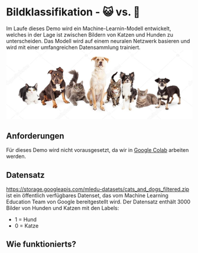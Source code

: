 # **Bildklassifikation - 😺 vs. 🐶**

Im Laufe dieses Demo wird ein Machine-Learnin-Modell entwickelt, welches in der Lage ist zwischen Bildern von Katzen und Hunden zu unterscheiden. Das Modell wird auf einem neuralen Netzwerk basieren und wird mit einer umfangreichen Datensammlung trainiert. 
![cats and dogs](/header_img.jpg)

## Anforderungen
Für dieses Demo wird nicht vorausgesetzt, da wir in [Google Colab](https://colab.research.google.com/) arbeiten werden.

## Datensatz

https://storage.googleapis.com/mledu-datasets/cats_and_dogs_filtered.zip ist ein öffentlich verfügbares Datenset, das vom Machine Learning Education Team von Google bereitgestellt wird. 
Der Datensatz enthält 3000 Bilder von Hunden und Katzen mit den Labels:
- 1 = Hund
- 0 = Katze 

## Wie funktionierts?


